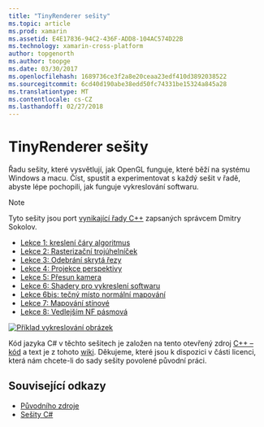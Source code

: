 ```yaml
---
title: "TinyRenderer sešity"
ms.topic: article
ms.prod: xamarin
ms.assetid: E4E17836-94C2-436F-ADD8-104AC574D22B
ms.technology: xamarin-cross-platform
author: topgenorth
ms.author: toopge
ms.date: 03/30/2017
ms.openlocfilehash: 1689736ce3f2a8e20ceaa23edf410d3892038522
ms.sourcegitcommit: 6cd40d190abe38edd50fc74331be15324a845a28
ms.translationtype: MT
ms.contentlocale: cs-CZ
ms.lasthandoff: 02/27/2018
---
```

# <a name="tinyrenderer-workbooks"></a>TinyRenderer sešity

Řadu sešity, které vysvětlují, jak OpenGL funguje, které běží na systému Windows a macu. Číst, spustit a experimentovat s každý sešit v řadě, abyste lépe pochopili, jak funguje vykreslování softwaru.

> [!NOTE]
> Tyto sešity jsou port [vynikající řady C++](https://github.com/ssloy/tinyrenderer/wiki) zapsaných správcem Dmitry Sokolov.

-    [Lekce 1: kreslení čáry algoritmus](https://developer.xamarin.com/workbooks/graphics/tiny-renderer/lesson1.workbook)
-    [Lekce 2: Rasterizační trojúhelníček](https://developer.xamarin.com/workbooks/graphics/tiny-renderer/lesson2.workbook)
-    [Lekce 3: Odebrání skrytá řezy](https://developer.xamarin.com/workbooks/graphics/tiny-renderer/lesson3.workbook)
-    [Lekce 4: Projekce perspektivy](https://developer.xamarin.com/workbooks/graphics/tiny-renderer/lesson4.workbook)
-    [Lekce 5: Přesun kamera](https://developer.xamarin.com/workbooks/graphics/tiny-renderer/lesson5.workbook)
-    [Lekce 6: Shadery pro vykreslení softwaru](https://developer.xamarin.com/workbooks/graphics/tiny-renderer/lesson6.workbook)
-    [Lekce 6bis: tečný místo normální mapování](https://developer.xamarin.com/workbooks/graphics/tiny-renderer/lesson6bis.workbook)
-    [Lekce 7: Mapování stínové](https://developer.xamarin.com/workbooks/graphics/tiny-renderer/lesson7.workbook)
-    [Lekce 8: Vedlejším NF pásmová](https://developer.xamarin.com/workbooks/graphics/tiny-renderer/lesson8.workbook)

[ ![](tinyrenderer-images/tinyrenderer-sml.png "Příklad vykreslování obrázek")](tinyrenderer-images/tinyrenderer.png)

Kód jazyka C# v těchto sešitech je založen na tento otevřený zdroj [C++ – kód](https://github.com/ssloy/tinyrenderer) a text je z tohoto [wiki](https://github.com/ssloy/tinyrenderer/wiki/). Děkujeme, které jsou k dispozici v části licenci, která nám chcete-li do sady sešity povolené původní práci.


## <a name="related-links"></a>Související odkazy

- [Původního zdroje](https://github.com/ssloy/tinyrenderer/blob/master/README.md)
- [Sešity C#](https://github.com/xamarin/Workbooks/tree/master/graphics/tiny-renderer)
